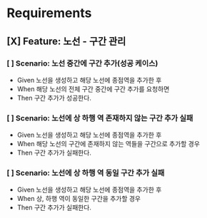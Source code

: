 # Requirements

## [X] Feature: 노선 - 구간 관리

### [ ] Scenario: 노선 중간에 구간 추가(성공 케이스)
* Given 노선을 생성하고 해당 노선에 종점역을 추가한 후
* When 해당 노선의 전체 구간 중간에 구간 추가를 요청하면
* Then 구간 추가가 성공한다.

### [ ] Scenario: 노선에 상 하행 역 존재하지 않는 구간 추가 실패
* Given 노선을 생성하고 해당 노선에 종점역을 추가한 후
* When 해당 노선의 구간에 존재하지 않는 역들을 구간으로 추가할 경우
* Then 구간 추가가 실패한다.

### [ ] Scenario: 노선에 상 하행 역 동일 구간 추가 실패
* Given 노선을 생성하고 해당 노선에 종점역을 추가한 후
* When 상, 하행 역이 동일한 구간을 추가할 경우
* Then 구간 추가가 실패한다.